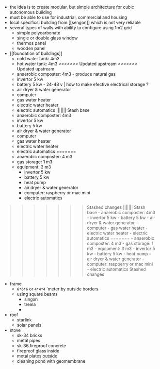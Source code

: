 - the idea is to create modular, but simple architecture for cubic autonomous building
- must be able to use for industrial, commercial and housing
- local specifics: building from [[sengon]] which is not very reliable
- several types of walls with ability to configure using 1m2 grid
	- simple polycarbonate
	- single or double glass window
	- thermos panel
	- wooden panel
- [[foundation of buildings]]
	- cold water tank: 4m3
	- hot water tank: 4m3
<<<<<<< Updated upstream
<<<<<<< Updated upstream
	- anaerobic composter: 4m3 - produce natural gas
	- invertor 5 kw
	- battery 5 kw - 24-48 v | how to make efective electrical storage ?
	- air dryer & water generator
	- computer
	- gas water heater
	- electric water heater
	- electric automatics
||||||| Stash base
	- anaerobic composter: 4m3
	- invertor 5 kw
	- battery 5 kw
	- air dryer & water generator
	- computer
	- gas water heater
	- electric water heater
	- electric automatics
=======
	- anaerobic composter: 4 m3
	- gas storage: 1 m3
	- equipment: 3 m3
		- invertor 5 kw
		- battery 5 kw
		- heat pump
		- air dryer & water generator
		- computer: raspberry or mac mini
		- electric automatics
>>>>>>> Stashed changes
||||||| Stash base
	- anaerobic composter: 4m3
	- invertor 5 kw
	- battery 5 kw
	- air dryer & water generator
	- computer
	- gas water heater
	- electric water heater
	- electric automatics
=======
	- anaerobic composter: 4 m3
	- gas storage: 1 m3
	- equipment: 3 m3
		- invertor 5 kw
		- battery 5 kw
		- heat pump
		- air dryer & water generator
		- computer: raspberry or mac mini
		- electric automatics
>>>>>>> Stashed changes
- frame
	- `6*6*6` or `4*4*4` `meter by outside borders
	- using square beams
		- singon
		- trema
		-
- roof
	- starlink
	- solar panels
- stove
	- sk-34 bricks
	- metal pipes
	- sk-36.fireproof concrete
	- fireproof glass inside
	- metal plates outside
	- cleaning pond with geomembrane